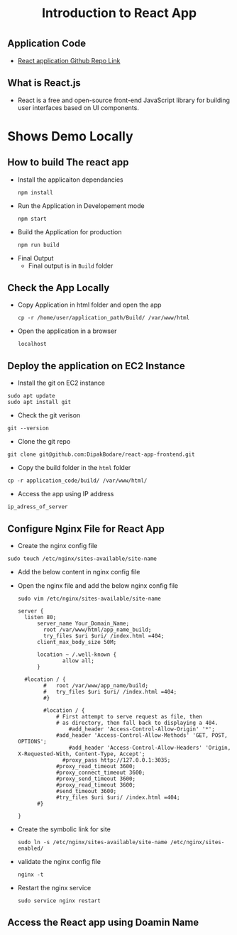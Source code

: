 <h1 align="center"> Introduction to React App <h1>

## Application Code
- [React application Github Repo Link](https://github.com/DipakBodare/react-app-frontend)  
  
## What is React.js
  - React is a free and open-source front-end JavaScript library for building user interfaces based on UI components.
  
# Shows Demo Locally
  
## How to build The react app  

- Install the applicaiton dependancies
  ```
  npm install
  ```
- Run the Application in Developement mode
  ```
  npm start
  ```
- Build the Application for production 
  ```
  npm run build
  ```
- Final Output
  - Final output is in `Build` folder
  
## Check the App Locally
- Copy Application in html folder and open the app
  ``` 
  cp -r /home/user/application_path/Build/ /var/www/html
  ```
- Open the application in a browser
  ```
  localhost
  ```
## Deploy the application on EC2 Instance
  - Install the git on EC2 instance
  ```
  sudo apt update
  sudo apt install git
  ```
   
  - Check the git verison
  ```
  git --version
  ```
 
  - Clone the git repo
  ```
  git clone git@github.com:DipakBodare/react-app-frontend.git
  ```
  
  - Copy the build folder in the ```html``` folder
  ```
  cp -r application_code/build/ /var/www/html/
  ```
  
  - Access the app using IP address
  ``` 
  ip_adress_of_server
  ```
  
## Configure Nginx File for React App
  - Create the nginx config file
  ```
  sudo touch /etc/nginx/sites-available/site-name
  ```
  
  - Add the below content in nginx config file  
  
  - Open the nginx file and add the below nginx config file
    ```
    sudo vim /etc/nginx/sites-available/site-name
    ```
    
    ```
    server {
	  listen 80;
          server_name Your_Domain_Name;
	        root /var/www/html/app_name_build;
	        try_files $uri $uri/ /index.html =404;
          client_max_body_size 50M;
          
          location ~ /.well-known {
                  allow all;
          }

	  #location / {
	        #	root /var/www/app_name/build;
	        #	try_files $uri $uri/ /index.html =404;
	        #}
	
	        #location / {
                # First attempt to serve request as file, then
                # as directory, then fall back to displaying a 404.
 	            	#add_header 'Access-Control-Allow-Origin' '*';
                #add_header 'Access-Control-Allow-Methods' 'GET, POST, OPTIONS';
		            #add_header 'Access-Control-Allow-Headers' 'Origin, X-Requested-With, Content-Type, Accept';
        	      #proxy_pass http://127.0.0.1:3035;
                #proxy_read_timeout 3600;
                #proxy_connect_timeout 3600;
                #proxy_send_timeout 3600;
                #proxy_read_timeout 3600;
                #send_timeout 3600;  
                #try_files $uri $uri/ /index.html =404;
          #}

    }
    ```
  
  - Create the symbolic link for site
    ```
    sudo ln -s /etc/nginx/sites-available/site-name /etc/nginx/sites-enabled/
    ```
  
  - validate the nginx config file
    ```
    nginx -t
    ```
  
  - Restart the nginx service
    ```
    sudo service nginx restart
    ```
    
## Access the React app using Doamin Name  



